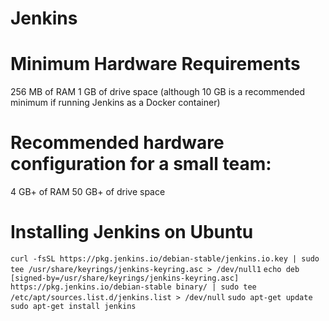 # Jenkins


# Minimum Hardware Requirements
256 MB of RAM
1 GB of drive space (although 10 GB is a recommended minimum if running Jenkins as a Docker container)


# Recommended hardware configuration for a small team:
4 GB+ of RAM
50 GB+ of drive space

# Installing Jenkins on Ubuntu
``curl -fsSL https://pkg.jenkins.io/debian-stable/jenkins.io.key | sudo tee /usr/share/keyrings/jenkins-keyring.asc > /dev/null1``
``echo deb [signed-by=/usr/share/keyrings/jenkins-keyring.asc] https://pkg.jenkins.io/debian-stable binary/ | sudo tee /etc/apt/sources.list.d/jenkins.list > /dev/null``
``sudo apt-get update``
``sudo apt-get install jenkins``
